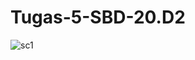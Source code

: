 # Tugas-5-SBD-20.D2
![sc1](https://user-image.githubusercontent.com/76632064/172103758-8f5afc11-f4b5-42eb-9a11-684f31de2c94.PNG)
